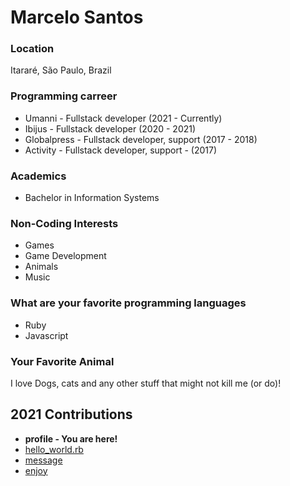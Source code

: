 # Marcelo Santos

### Location

Itararé, São Paulo, Brazil

### Programming carreer

- Umanni - Fullstack developer (2021 - Currently)
- Ibijus - Fullstack developer (2020 - 2021)
- Globalpress - Fullstack developer, support (2017 - 2018)
- Activity - Fullstack developer, support - (2017)

### Academics

- Bachelor in Information Systems

### Non-Coding Interests

- Games
- Game Development
- Animals
- Music

### What are your favorite programming languages

- Ruby
- Javascript

### Your Favorite Animal

I love Dogs, cats and any other stuff that might not kill me (or do)!

## 2021 Contributions

- **profile - You are here!**
- [hello_world.rb](../2021/marcelosnts/hello_world.rb)
- [message](../2021/marcelosnts/message.md)
- [enjoy](../2021/marcelosnts/enjoy.md)
